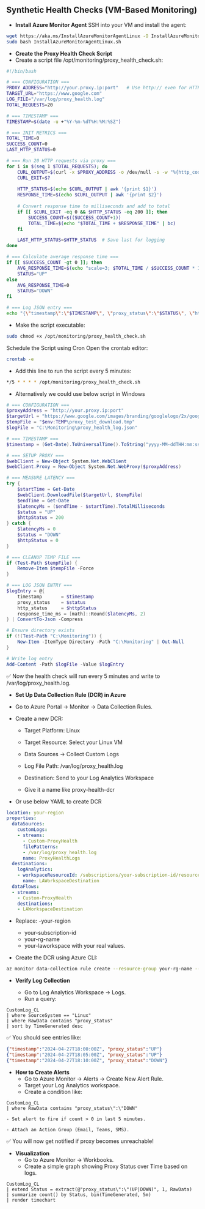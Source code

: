 ## Synthetic Health Checks (VM-Based Monitoring)

- **Install Azure Monitor Agent** 
SSH into your VM and install the agent:
```bash
wget https://aka.ms/InstallAzureMonitorAgentLinux -O InstallAzureMonitorAgentLinux.sh
sudo bash InstallAzureMonitorAgentLinux.sh
```

- **Create the Proxy Health Check Script**
- Create a script file /opt/monitoring/proxy_health_check.sh:
```bash
#!/bin/bash

# === CONFIGURATION ===
PROXY_ADDRESS="http://your.proxy.ip:port"   # Use http:// even for HTTPS traffic
TARGET_URL="https://www.google.com"
LOG_FILE="/var/log/proxy_health.log"
TOTAL_REQUESTS=20

# === TIMESTAMP ===
TIMESTAMP=$(date -u +"%Y-%m-%dT%H:%M:%SZ")

# === INIT METRICS ===
TOTAL_TIME=0
SUCCESS_COUNT=0
LAST_HTTP_STATUS=0

# === Run 20 HTTP requests via proxy ===
for i in $(seq 1 $TOTAL_REQUESTS); do
    CURL_OUTPUT=$(curl -x $PROXY_ADDRESS -o /dev/null -s -w "%{http_code} %{time_total}" --max-time 10 $TARGET_URL)
    CURL_EXIT=$?
    
    HTTP_STATUS=$(echo $CURL_OUTPUT | awk '{print $1}')
    RESPONSE_TIME=$(echo $CURL_OUTPUT | awk '{print $2}')
    
    # Convert response time to milliseconds and add to total
    if [[ $CURL_EXIT -eq 0 && $HTTP_STATUS -eq 200 ]]; then
        SUCCESS_COUNT=$((SUCCESS_COUNT+1))
        TOTAL_TIME=$(echo "$TOTAL_TIME + $RESPONSE_TIME" | bc)
    fi

    LAST_HTTP_STATUS=$HTTP_STATUS  # Save last for logging
done

# === Calculate average response time ===
if [[ $SUCCESS_COUNT -gt 0 ]]; then
    AVG_RESPONSE_TIME=$(echo "scale=3; $TOTAL_TIME / $SUCCESS_COUNT * 1000" | bc)  # in ms
    STATUS="UP"
else
    AVG_RESPONSE_TIME=0
    STATUS="DOWN"
fi

# === Log JSON entry ===
echo "{\"timestamp\":\"$TIMESTAMP\", \"proxy_status\":\"$STATUS\", \"http_status\":\"$LAST_HTTP_STATUS\", \"avg_response_time_ms\":$AVG_RESPONSE_TIME}" >> $LOG_FILE

```
- Make the script executable: 
```bash
sudo chmod +x /opt/monitoring/proxy_health_check.sh
```

Schedule the Script using Cron
Open the crontab editor:

```bash
crontab -e
```
- Add this line to run the script every 5 minutes:

```bash
*/5 * * * * /opt/monitoring/proxy_health_check.sh
```
- Alternatively we could use below script in Windows
```ps1
# === CONFIGURATION ===
$proxyAddress = "http://your.proxy.ip:port"
$targetUrl = "https://www.google.com/images/branding/googlelogo/2x/googlelogo_color_92x30dp.png"  # small test file
$tempFile = "$env:TEMP\proxy_test_download.tmp"
$logFile = "C:\Monitoring\proxy_health_log.json"

# === TIMESTAMP ===
$timestamp = (Get-Date).ToUniversalTime().ToString("yyyy-MM-ddTHH:mm:ssZ")

# === SETUP PROXY ===
$webClient = New-Object System.Net.WebClient
$webClient.Proxy = New-Object System.Net.WebProxy($proxyAddress)

# === MEASURE LATENCY ===
try {
    $startTime = Get-Date
    $webClient.DownloadFile($targetUrl, $tempFile)
    $endTime = Get-Date
    $latencyMs = ($endTime - $startTime).TotalMilliseconds
    $status = "UP"
    $httpStatus = 200
} catch {
    $latencyMs = 0
    $status = "DOWN"
    $httpStatus = 0
}

# === CLEANUP TEMP FILE ===
if (Test-Path $tempFile) {
    Remove-Item $tempFile -Force
}

# === LOG JSON ENTRY ===
$logEntry = @{
    timestamp       = $timestamp
    proxy_status    = $status
    http_status     = $httpStatus
    response_time_ms = [math]::Round($latencyMs, 2)
} | ConvertTo-Json -Compress

# Ensure directory exists
if (!(Test-Path "C:\Monitoring")) {
    New-Item -ItemType Directory -Path "C:\Monitoring" | Out-Null
}

# Write log entry
Add-Content -Path $logFile -Value $logEntry

```

✅ Now the health check will run every 5 minutes and write to /var/log/proxy_health.log.

- **Set Up Data Collection Rule (DCR) in Azure**

- Go to Azure Portal → Monitor → Data Collection Rules.

- Create a new DCR:

    - Target Platform: Linux

    - Target Resource: Select your Linux VM

    - Data Sources → Collect Custom Logs

    - Log File Path: /var/log/proxy_health.log

    - Destination: Send to your Log Analytics Workspace

    - Give it a name like proxy-health-dcr

- Or use below YAML to create DCR

```yaml
location: your-region
properties:
  dataSources:
    customLogs:
    - streams:
      - Custom-ProxyHealth
      filePatterns:
      - /var/log/proxy_health.log
      name: ProxyHealthLogs
  destinations:
    logAnalytics:
    - workspaceResourceId: /subscriptions/your-subscription-id/resourceGroups/your-rg-name/providers/Microsoft.OperationalInsights/workspaces/your-laworkspace
      name: LAWorkspaceDestination
  dataFlows:
  - streams:
    - Custom-ProxyHealth
    destinations:
    - LAWorkspaceDestination
```

- Replace:
    -your-region
    - your-subscription-id
    - your-rg-name
    - your-laworkspace
with your real values.

- Create the DCR using Azure CLI:

```bash
az monitor data-collection rule create --resource-group your-rg-name --name proxy-health-dcr --location your-region --rule proxy-health-dcr.yaml
```

- **Verify Log Collection**

    -  Go to Log Analytics Workspace → Logs.
    - Run a query:
```kusto
CustomLog_CL
| where SourceSystem == "Linux"
| where RawData contains "proxy_status"
| sort by TimeGenerated desc
```
✅ You should see entries like:

```json
{"timestamp":"2024-04-27T18:00:00Z", "proxy_status":"UP"}
{"timestamp":"2024-04-27T18:05:00Z", "proxy_status":"UP"}
{"timestamp":"2024-04-27T18:10:00Z", "proxy_status":"DOWN"}
```
- **How to Create Alerts**
    - Go to Azure Monitor → Alerts → Create New Alert Rule.
    - Target your Log Analytics workspace.
    - Create a condition like:
```kusto
CustomLog_CL
| where RawData contains "proxy_status\":\"DOWN"
```
    - Set alert to fire if count > 0 in last 5 minutes.

    - Attach an Action Group (Email, Teams, SMS).
    
✅ You will now get notified if proxy becomes unreachable!

- **Visualization**
    - Go to Azure Monitor → Workbooks.
    - Create a simple graph showing Proxy Status over Time based on logs.

```kusto
CustomLog_CL
| extend Status = extract(@"proxy_status\":\"(UP|DOWN)", 1, RawData)
| summarize count() by Status, bin(TimeGenerated, 5m)
| render timechart
```